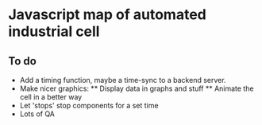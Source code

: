 # Javascript map of automated industrial cell

## To do

* Add a timing function, maybe a time-sync to a backend server.
* Make nicer graphics:
** Display data in graphs and stuff
** Animate the cell in a better way
* Let 'stops' stop components for a set time
* Lots of QA
